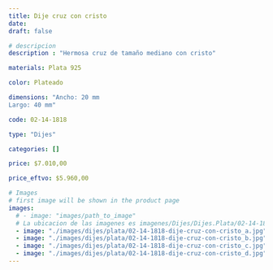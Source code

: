 ```yaml
---
title: Dije cruz con cristo
date: 
draft: false

# descripcion
description : "Hermosa cruz de tamaño mediano con cristo"

materials: Plata 925

color: Plateado

dimensions: "Ancho: 20 mm 
Largo: 40 mm"

code: 02-14-1818

type: "Dijes"

categories: []

price: $7.010,00

price_eftvo: $5.960,00

# Images
# first image will be shown in the product page
images:
  # - image: "images/path_to_image"
  # La ubicacion de las imagenes es imagenes/Dijes/Dijes.Plata/02-14-1818-dije-cruz-con-cristo
  - image: "./images/dijes/plata/02-14-1818-dije-cruz-con-cristo_a.jpg"
  - image: "./images/dijes/plata/02-14-1818-dije-cruz-con-cristo_b.jpg"
  - image: "./images/dijes/plata/02-14-1818-dije-cruz-con-cristo_c.jpg"
  - image: "./images/dijes/plata/02-14-1818-dije-cruz-con-cristo_d.jpg"
---
```

